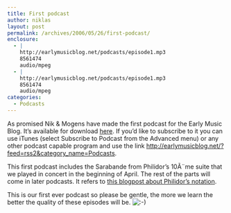 ```yaml
---
title: First podcast
author: niklas
layout: post
permalink: /archives/2006/05/26/first-podcast/
enclosure:
  - |
    http://earlymusicblog.net/podcasts/episode1.mp3
    8561474
    audio/mpeg
  - |
    http://earlymusicblog.net/podcasts/episode1.mp3
    8561474
    audio/mpeg
categories:
  - Podcasts
---
```

As promised Nik & Mogens have made the first podcast for the Early Music Blog. It&#8217;s available for download [here][1]. If you&#8217;d like to subscribe to it you can use iTunes (select Subscribe to Podcast from the Advanced menu) or any other podcast capable program and use the link <a href="http://earlymusicblog.net/?feed=rss2&category_name=Podcasts" class="broken_link">http://earlymusicblog.net/?feed=rss2&category_name=Podcasts</a>.

This first podcast includes the Sarabande from Philidor&#8217;s 10Ã¨me suite that we played in concert in the beginning of April. The rest of the parts will come in later podcasts. It refers to [this blogpost about Philidor&#8217;s notation][2].

This is our first ever podcast so please be gentle, the more we learn the better the quality of these episodes will be. <img src='http://blog.saers.com/wp-includes/images/smilies/icon_smile.gif' alt=':-)' class='wp-smiley' />

 [1]: /podcasts/episode1.mp3
 [2]: /archives/2005/12/22/philidor-ornaments/